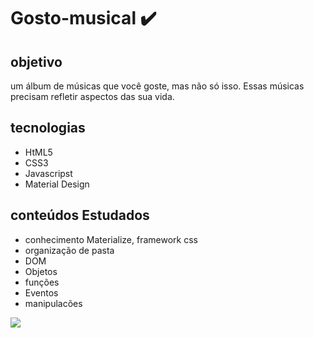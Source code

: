 <h1> Gosto-musical ✔️ </h1>

<h2> objetivo</h2>
<p> um álbum de músicas que você goste, mas não só isso. Essas músicas precisam refletir aspectos das sua vida.</p>

<h2> tecnologias</h2>
<ul>
  <li>HtML5</li>
  <li>CSS3</li>
  <li>Javascripst</li>
  <li>Material Design</li>
 </ul>
 
 <h2> conteúdos Estudados</h2>
 <ul>
  <li>conhecimento Materialize, framework css</li>
  <li>organização de pasta</li>
  <li>DOM</li>
  <li>Objetos</li>
   <lipalavra chave This</li>
  <li>funções</li>
   <li>Eventos</li>
  <li>manipulacões </li>
 </ul>
 <img src ="https://user-images.githubusercontent.com/99483009/158001711-9778212e-d0f8-4af4-af34-363b69239864.mp4 "> </img>

 
 


